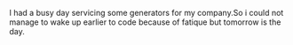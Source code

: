 I had a busy day servicing some generators for my company.So i could not manage to wake up earlier to code because of fatique but tomorrow is the day.
